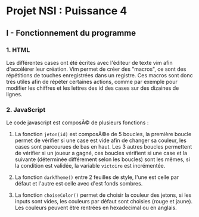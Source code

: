 # Projet NSI : Puissance 4

## I - Fonctionnement du programme 
### 1. HTML
Les différentes cases ont été écrites avec l'éditeur de texte vim afin d'accélérer leur création. Vim permet de créer des "macros", ce sont des répétitions de touches enregistrées dans un registre. Ces macros sont donc très utiles afin de répéter certaines actions, comme par exemple pour modifier les chiffres et les lettres des id des cases sur des dizaines de lignes.

### 2. JavaScript
Le code javascript est composÃ© de plusieurs fonctions :

1. La fonction ``jeton(id)`` est composÃ©e de 5 boucles, la première boucle permet de vérifier si une case est vide afin de changer sa couleur, les cases sont parcourues de bas en haut. Les 3 autres boucles permettent de vérifier si un joueur a gagné, ces boucles vérifient si une case et la suivante (déterminée différement selon les boucles) sont les mêmes, si la condition est validée, la variable ``victoire`` est incrémentée.

2. La fonction ``darkTheme()`` entre 2 feuilles de style, l'une est celle par défaut et l'autre est celle avec d'est fonds sombres.

3. La fonction ``choiseColor()`` permet de choisir la couleur des jetons, si les inputs sont vides, les couleurs par défaut sont choisies (rouge et jaune). Les couleurs peuvent être rentrées en hexadecimal ou en anglais.
